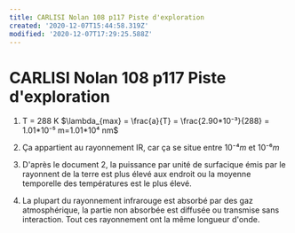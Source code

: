 ```yaml
---
title: CARLISI Nolan 108 p117 Piste d'exploration
created: '2020-12-07T15:44:58.319Z'
modified: '2020-12-07T17:29:25.588Z'
---
```


# CARLISI Nolan 108 p117 Piste d'exploration

1) T = 288 K
$\lambda_{max} = \frac{a}{T} = \frac{2.90*10⁻³}{288} = 1.01*10⁻⁵ m=1.01*10⁴ nm$

2) Ça appartient au rayonnement IR, car ça se situe entre $10⁻⁴m$ et $10⁻⁶m$

3) D'après le document 2, la puissance par unité de surfacique émis par le rayonnent de la terre est plus élevé aux endroit ou la moyenne temporelle des températures est le plus élevé.

4) La plupart du rayonnement infrarouge est absorbé par des gaz atmosphérique, la partie non absorbée est diffusée ou transmise sans interaction. Tout ces rayonnement ont la même longueur d'onde.
